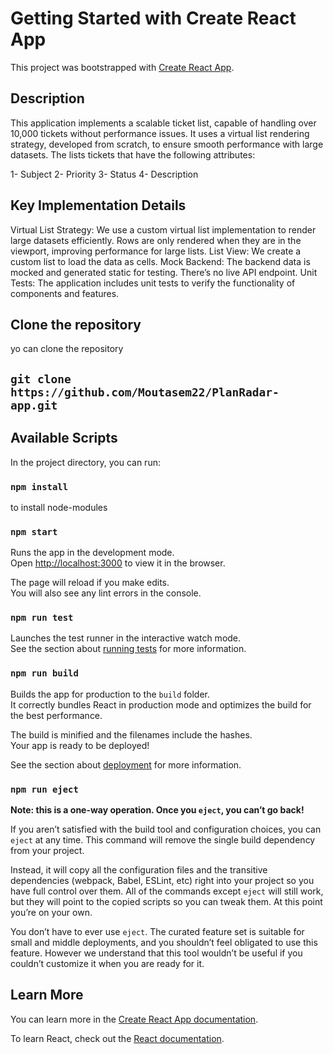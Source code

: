 # Getting Started with Create React App

This project was bootstrapped with [Create React App](https://github.com/facebook/create-react-app).

## Description

This application implements a scalable ticket list, capable of handling over 10,000 tickets without performance issues. It uses a virtual list rendering strategy, developed from scratch, to ensure smooth performance with large datasets. The lists tickets that have the following attributes:

1- Subject
2- Priority
3- Status
4- Description

## Key Implementation Details

Virtual List Strategy: We use a custom virtual list implementation to render large datasets efficiently. Rows are only rendered when they are in the viewport, improving performance for large lists.
List View: We create a custom list to load the data as cells.
Mock Backend: The backend data is mocked and generated static for testing. There’s no live API endpoint.
Unit Tests: The application includes unit tests to verify the functionality of components and features.

## Clone the repository

yo can clone the repository

## `git clone https://github.com/Moutasem22/PlanRadar-app.git`

## Available Scripts

In the project directory, you can run:

### `npm install`

to install node-modules

### `npm start`

Runs the app in the development mode.\
Open [http://localhost:3000](http://localhost:3000) to view it in the browser.

The page will reload if you make edits.\
You will also see any lint errors in the console.

### `npm run test`

Launches the test runner in the interactive watch mode.\
See the section about [running tests](https://facebook.github.io/create-react-app/docs/running-tests) for more information.

### `npm run build`

Builds the app for production to the `build` folder.\
It correctly bundles React in production mode and optimizes the build for the best performance.

The build is minified and the filenames include the hashes.\
Your app is ready to be deployed!

See the section about [deployment](https://facebook.github.io/create-react-app/docs/deployment) for more information.

### `npm run eject`

**Note: this is a one-way operation. Once you `eject`, you can’t go back!**

If you aren’t satisfied with the build tool and configuration choices, you can `eject` at any time. This command will remove the single build dependency from your project.

Instead, it will copy all the configuration files and the transitive dependencies (webpack, Babel, ESLint, etc) right into your project so you have full control over them. All of the commands except `eject` will still work, but they will point to the copied scripts so you can tweak them. At this point you’re on your own.

You don’t have to ever use `eject`. The curated feature set is suitable for small and middle deployments, and you shouldn’t feel obligated to use this feature. However we understand that this tool wouldn’t be useful if you couldn’t customize it when you are ready for it.

## Learn More

You can learn more in the [Create React App documentation](https://facebook.github.io/create-react-app/docs/getting-started).

To learn React, check out the [React documentation](https://reactjs.org/).
